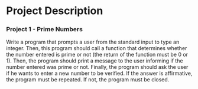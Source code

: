 # Project Description

### Project 1 - Prime Numbers

Write a program that prompts a user from the standard input to type an integer. Then, this program should call a function that determines whether the number entered is prime or not (the return of the function must be 0 or 1). Then, the program should print a message to the user informing if the number entered was prime or not. Finally, the program should ask the user if he wants to enter a new number to be verified. If the answer is affirmative, the program must be repeated. If not, the program must be closed.
